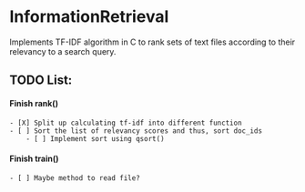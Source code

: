 # InformationRetrieval
Implements TF-IDF algorithm in C to rank sets of text files according to their relevancy to a search query.

## TODO List:
#### Finish rank()
    - [X] Split up calculating tf-idf into different function
    - [ ] Sort the list of relevancy scores and thus, sort doc_ids
        - [ ] Implement sort using qsort()
#### Finish train()
    - [ ] Maybe method to read file?
